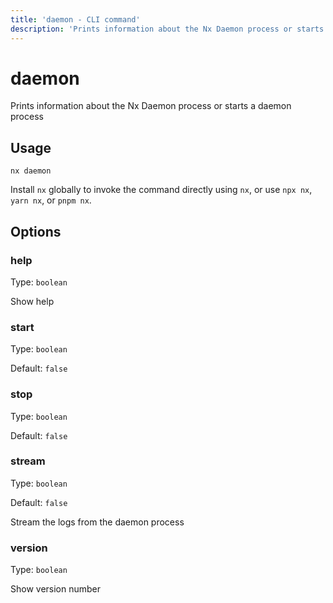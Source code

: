 ```yaml
---
title: 'daemon - CLI command'
description: 'Prints information about the Nx Daemon process or starts a daemon process'
---
```


# daemon

Prints information about the Nx Daemon process or starts a daemon process

## Usage

```shell
nx daemon
```

Install `nx` globally to invoke the command directly using `nx`, or use `npx nx`, `yarn nx`, or `pnpm nx`.

## Options

### help

Type: `boolean`

Show help

### start

Type: `boolean`

Default: `false`

### stop

Type: `boolean`

Default: `false`

### stream

Type: `boolean`

Default: `false`

Stream the logs from the daemon process

### version

Type: `boolean`

Show version number
